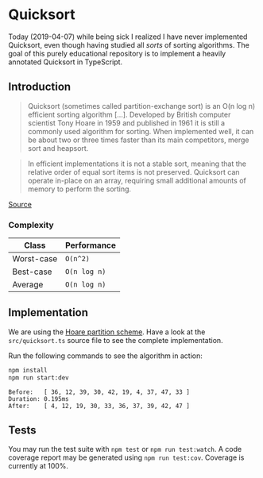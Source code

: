 # Quicksort

Today (2019-04-07) while being sick I realized I have never implemented Quicksort, even though having studied all _sorts_ of sorting algorithms. The goal of this purely educational repository is to implement a heavily annotated Quicksort in TypeScript.

## Introduction

> Quicksort (sometimes called partition-exchange sort) is an O(n log n) efficient sorting algorithm [...]. Developed by British computer scientist Tony Hoare in 1959 and published in 1961 it is still a commonly used algorithm for sorting. When implemented well, it can be about two or three times faster than its main competitors, merge sort and heapsort.

> In efficient implementations it is not a stable sort, meaning that the relative order of equal sort items is not preserved. Quicksort can operate in-place on an array, requiring small additional amounts of memory to perform the sorting.

[Source](https://en.wikipedia.org/wiki/Quicksort)

### Complexity

| Class      | Performance  |
| ---------- | ------------ |
| Worst-case | `O(n^2)`     |
| Best-case  | `O(n log n)` |
| Average    | `O(n log n)` |

## Implementation

We are using the [Hoare partition scheme](https://en.wikipedia.org/wiki/Quicksort#Hoare_partition_scheme). Have a look at the `src/quicksort.ts` source file to see the complete implementation.

Run the following commands to see the algorithm in action:

```bash
npm install
npm run start:dev
```

```
Before:   [ 36, 12, 39, 30, 42, 19, 4, 37, 47, 33 ]
Duration: 0.195ms
After:    [ 4, 12, 19, 30, 33, 36, 37, 39, 42, 47 ]
```

## Tests

You may run the test suite with `npm test` or `npm run test:watch`. A code coverage report may be generated using `npm run test:cov`. Coverage is currently at 100%.
